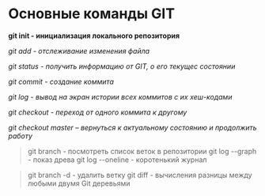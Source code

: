 # Основные команды GIT

**git init - инициализация локального репозитория**

*git add - отслеживание изменения файла*

*git status - получить информацию от GIT, о его текущес состоянии*

*git commit - создание коммита*

_git log - вывод на экран истории всех коммитов с их хеш-кодами_

_git checkout - переход от одного коммита к другому_

_git checkout master – вернуться к актуальному состоянию и продолжить работу_
> git branch - посмотреть список веток в репозитории 
> git log --graph - показ древа
> git log --oneline - коротенький журнал 

>git branch -d - удалить ветку
>git diff - вычисления разницы между любыми двумя Git деревьями
